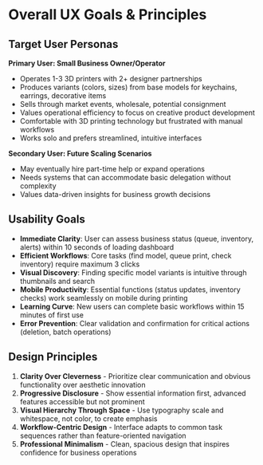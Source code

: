 # Overall UX Goals & Principles

## Target User Personas

**Primary User: Small Business Owner/Operator**

- Operates 1-3 3D printers with 2+ designer partnerships
- Produces variants (colors, sizes) from base models for keychains, earrings, decorative items
- Sells through market events, wholesale, potential consignment
- Values operational efficiency to focus on creative product development
- Comfortable with 3D printing technology but frustrated with manual workflows
- Works solo and prefers streamlined, intuitive interfaces

**Secondary User: Future Scaling Scenarios**

- May eventually hire part-time help or expand operations
- Needs systems that can accommodate basic delegation without complexity
- Values data-driven insights for business growth decisions

## Usability Goals

- **Immediate Clarity**: User can assess business status (queue, inventory, alerts) within 10 seconds of loading dashboard
- **Efficient Workflows**: Core tasks (find model, queue print, check inventory) require maximum 3 clicks
- **Visual Discovery**: Finding specific model variants is intuitive through thumbnails and search
- **Mobile Productivity**: Essential functions (status updates, inventory checks) work seamlessly on mobile during printing
- **Learning Curve**: New users can complete basic workflows within 15 minutes of first use
- **Error Prevention**: Clear validation and confirmation for critical actions (deletion, batch operations)

## Design Principles

1. **Clarity Over Cleverness** - Prioritize clear communication and obvious functionality over aesthetic innovation
2. **Progressive Disclosure** - Show essential information first, advanced features accessible but not prominent
3. **Visual Hierarchy Through Space** - Use typography scale and whitespace, not color, to create emphasis
4. **Workflow-Centric Design** - Interface adapts to common task sequences rather than feature-oriented navigation
5. **Professional Minimalism** - Clean, spacious design that inspires confidence for business operations
